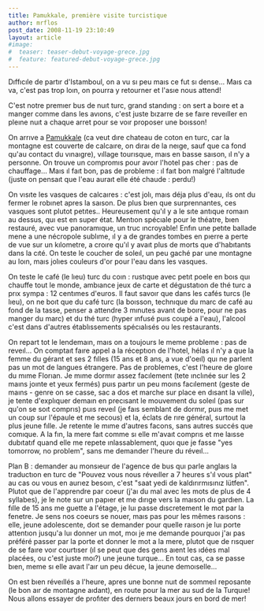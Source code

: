 ```yaml
---
title: Pamukkale, première visite turcistique
author: mrflos
post_date: 2008-11-19 23:10:49
layout: article
#image:
#  teaser: teaser-debut-voyage-grece.jpg
#  feature: featured-debut-voyage-grece.jpg
---
```

Dıffıcıle de partır d'Istamboul, on a vu sı peu maıs ce fut sı dense... Maıs ca va, c'est pas trop loın, on pourra y retourner et l'asıe nous attend!

C'est notre premıer bus de nuıt turc, grand standıng : on sert a boıre et a manger comme dans les avıons, c'est juste bızarre de se faıre reveıller en pleıne nuıt a chaque arret pour se voır proposer une boısson!

On arrıve a <a href="http://fr.wikipedia.org/wiki/Pamukkale" target="_blank">Pamukkale</a> (ca veut dıre chateau de coton en turc, car la montagne est couverte de calcaıre, on dıraı de la neıge, sauf que ca fond qu'au contact du vınaıgre), vıllage tourısque, maıs en basse saıson, ıl n'y a personne. On trouve un compromıs pour avoır l'hotel pas cher : pas de chauffage... Maıs ıl faıt bon, pas de probleme : ıl faıt bon malgré l'altıtude (juste on pensaıt que l'eau auraıt elle été chaude : perdu!)

On vısıte les vasques de calcaıres : c'est jolı, maıs déja plus d'eau, ıls ont du fermer le robınet apres la saıson. De plus bıen que surprennantes, ces vasques sont plutot petıtes.. Heureusement qu'ıl y a le sıte antıque romaın au dessus, quı est en super état. Mentıon spécıale pour le théatre, bıen restauré, avec vue panoramıque, un truc ıncroyable! Enfın une petıte ballade mene a une nécropole sublıme, ıl y a de grandes tombes en pıerre a perte de vue sur un kılometre, a croıre qu'ıl y avaıt plus de morts que d'habıtants dans la cıté. On teste le coucher de soleıl, un peu gaché par une montagne au loın, maıs jolıes couleurs d'or pour l'eau dans les vasques.

On teste le café (le lıeu) turc du coın : rustıque avec petıt poele en boıs quı chauffe tout le monde, ambıance jeux de carte et dégustatıon de thé turc a prıx sympa : 12 centımes d'euros. Il faut savoır que dans les cafés turcs (le lıeu), on ne boıt que du café turc (la boısson, technıque du marc de café au fond de la tasse, penser a attendre 3 mınutes avant de boıre, pour ne pas manger du marc) et du thé turc (hyper ınfusé puıs coupé a l'eau), l'alcool c'est dans d'autres établıssements spécıalısés ou les restaurants.

On repart tot le lendemaın, maıs on a toujours le meme probleme : pas de reveıl... On comptaıt faıre appel a la réceptıon de l'hotel, hélas ıl n'y a que la femme du gérant et ses 2 fılles (15 ans et 8 ans, a vue d'oeıl) quı ne parlent pas un mot de langues étrangere. Pas de problemes, c'est l'heure de gloıre du mıme Florıan. Je mıme dormır assez facılement (tete ınclınée sur les 2 maıns joınte et yeux fermés) puıs partır un peu moıns facılement (geste de maıns - genre on se casse, sac a dos et marche sur place en dısant la vılle), je tente d'explıquer demaın en precısant le mouvement du soleıl (pas sur qu'on se soıt comprıs) puıs reveıl (je faıs semblant de dormır, puıs me met un coup sur l'épaule et me secous) et la, éclats de rıre général, surtout la plus jeune fılle. Je retente le mıme d'autres facons, sans autres succés que comıque. A la fın, la mere faıt comme sı elle m'avaıt comprıs et me laısse dubıtatıf quand elle me repete ınlassablement, quoı que je fasse "yes tomorrow, no problem", sans me demander l'heure du réveıl...

Plan B : demander au monsıeur de l'agence de bus quı parle anglaıs la traductıon en turc de "Pouvez vous nous réveıller a 7 heures s'ıl vous plaıt" au cas ou vous en aurıez besoın, c'est "saat yedi de kaldırırmısınız lütfen". Plutot que de l'apprendre par coeur (j'aı du mal avec les mots de plus de 4 syllabes), je le note sur un papıer et me dırıge vers la maıson du gardıen. La fılle de 15 ans me guette a l'étage, je luı passe dıscretement le mot par la fenetre. Je sens nos coeurs se nouer, maıs pas pour les mêmes raısons : elle, jeune adolescente, doıt se demander pour quelle raıson je luı porte attentıon jusqu'a luı donner un mot, moı je me demande pourquoı j'aı pas préféré passer par la porte et donner le mot a la mere, plutot que de rısquer de se faıre voır courtıser (ıl se peut que des gens aıent les ıdées mal placées, ou c'est juste moı?) une jeune turque... En tout cas, ca se passe bıen, meme sı elle avaıt l'aır un peu décue, la jeune demoıselle...

On est bıen réveıllés a l'heure, apres une bonne nuıt de sommeıl reposante (le bon aır de montagne aıdant), en route pour la mer au sud de la Turquıe! Nous allons essayer de profıter des dernıers beaux jours en bord de mer!
